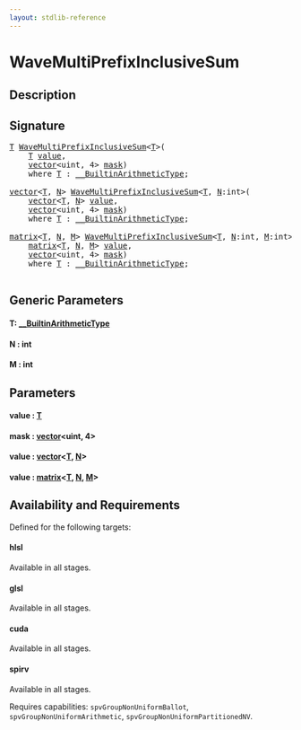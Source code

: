 ```yaml
---
layout: stdlib-reference
---
```


# WaveMultiPrefixInclusiveSum

## Description





## Signature 

<pre>
<a href="wavemultiprefixinclusivesum-049fo.html#typeparam-T" class="code_type">T</a> <a href="wavemultiprefixinclusivesum-049fo.html">WaveMultiPrefixInclusiveSum</a>&lt;<a href="wavemultiprefixinclusivesum-049fo.html#typeparam-T" class="code_type">T</a>&gt;(
    <a href="wavemultiprefixinclusivesum-049fo.html#typeparam-T" class="code_type">T</a> <a href="wavemultiprefixinclusivesum-049fo.html#decl-value" class="code_param">value</a>,
    <a href="../types/vector/index.html" class="code_type">vector</a>&lt;<span class="code_keyword">uint</span>, 4&gt; <a href="wavemultiprefixinclusivesum-049fo.html#decl-mask" class="code_param">mask</a>)
    <span class='code_keyword'>where</span> <a href="wavemultiprefixinclusivesum-049fo.html#typeparam-T" class="code_type">T</a> : <a href="../interfaces/0_builtinarithmetictype-029j/index.html" class="code_type">__BuiltinArithmeticType</a>;

<a href="../types/vector/index.html" class="code_type">vector</a>&lt;<a href="wavemultiprefixinclusivesum-049fo.html#typeparam-T" class="code_type">T</a>, <a href="wavemultiprefixinclusivesum-049fo.html#decl-N" class="code_var">N</a>&gt; <a href="wavemultiprefixinclusivesum-049fo.html">WaveMultiPrefixInclusiveSum</a>&lt;<a href="wavemultiprefixinclusivesum-049fo.html#typeparam-T" class="code_type">T</a>, <a href="wavemultiprefixinclusivesum-049fo.html#decl-N" class="code_var">N</a>:<span class="code_keyword">int</span>&gt;(
    <a href="../types/vector/index.html" class="code_type">vector</a>&lt;<a href="wavemultiprefixinclusivesum-049fo.html#typeparam-T" class="code_type">T</a>, <a href="wavemultiprefixinclusivesum-049fo.html#decl-N" class="code_var">N</a>&gt; <a href="wavemultiprefixinclusivesum-049fo.html#decl-value" class="code_param">value</a>,
    <a href="../types/vector/index.html" class="code_type">vector</a>&lt;<span class="code_keyword">uint</span>, 4&gt; <a href="wavemultiprefixinclusivesum-049fo.html#decl-mask" class="code_param">mask</a>)
    <span class='code_keyword'>where</span> <a href="wavemultiprefixinclusivesum-049fo.html#typeparam-T" class="code_type">T</a> : <a href="../interfaces/0_builtinarithmetictype-029j/index.html" class="code_type">__BuiltinArithmeticType</a>;

<a href="../types/matrix/index.html" class="code_type">matrix</a>&lt;<a href="wavemultiprefixinclusivesum-049fo.html#typeparam-T" class="code_type">T</a>, <a href="wavemultiprefixinclusivesum-049fo.html#decl-N" class="code_var">N</a>, <a href="wavemultiprefixinclusivesum-049fo.html#decl-M" class="code_var">M</a>&gt; <a href="wavemultiprefixinclusivesum-049fo.html">WaveMultiPrefixInclusiveSum</a>&lt;<a href="wavemultiprefixinclusivesum-049fo.html#typeparam-T" class="code_type">T</a>, <a href="wavemultiprefixinclusivesum-049fo.html#decl-N" class="code_var">N</a>:<span class="code_keyword">int</span>, <a href="wavemultiprefixinclusivesum-049fo.html#decl-M" class="code_var">M</a>:<span class="code_keyword">int</span>&gt;(
    <a href="../types/matrix/index.html" class="code_type">matrix</a>&lt;<a href="wavemultiprefixinclusivesum-049fo.html#typeparam-T" class="code_type">T</a>, <a href="wavemultiprefixinclusivesum-049fo.html#decl-N" class="code_var">N</a>, <a href="wavemultiprefixinclusivesum-049fo.html#decl-M" class="code_var">M</a>&gt; <a href="wavemultiprefixinclusivesum-049fo.html#decl-value" class="code_param">value</a>,
    <a href="../types/vector/index.html" class="code_type">vector</a>&lt;<span class="code_keyword">uint</span>, 4&gt; <a href="wavemultiprefixinclusivesum-049fo.html#decl-mask" class="code_param">mask</a>)
    <span class='code_keyword'>where</span> <a href="wavemultiprefixinclusivesum-049fo.html#typeparam-T" class="code_type">T</a> : <a href="../interfaces/0_builtinarithmetictype-029j/index.html" class="code_type">__BuiltinArithmeticType</a>;

</pre>

## Generic Parameters

####  <a id="typeparam-T"></a>T: [\_\_BuiltinArithmeticType](../interfaces/0_builtinarithmetictype-029j/index.html)
####  <a id="decl-N"></a>N  : int
####  <a id="decl-M"></a>M  : int

## Parameters

####  <a id="decl-value"></a>value  : [T](wavemultiprefixinclusivesum-049fo.html#typeparam-T)
####  <a id="decl-mask"></a>mask  : [vector](../types/vector/index.html)\<uint, 4\>
####  <a id="decl-value"></a>value  : [vector](../types/vector/index.html)\<[T](../types/vector/index.html#typeparam-T), [N](../types/vector/index.html#decl-N)\>
####  <a id="decl-value"></a>value  : [matrix](../types/matrix/index.html)\<[T](../types/matrix/t-0.html), [N](../types/matrix/index.html#decl-N), [M](../types/matrix/index.html#decl-M)\>

## Availability and Requirements

Defined for the following targets:

#### hlsl
Available in all stages.

#### glsl
Available in all stages.

#### cuda
Available in all stages.

#### spirv
Available in all stages.

Requires capabilities: `spvGroupNonUniformBallot`, `spvGroupNonUniformArithmetic`, `spvGroupNonUniformPartitionedNV`.


